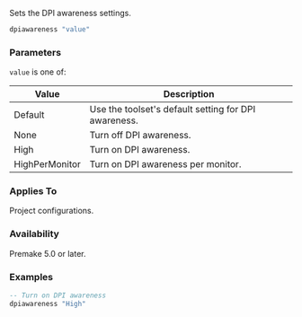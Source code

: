 Sets the DPI awareness settings.

```lua
dpiawareness "value"
```

### Parameters ###

`value` is one of:

| Value          | Description                                          |
|----------------|------------------------------------------------------|
| Default        | Use the toolset's default setting for DPI awareness. |
| None           | Turn off DPI awareness.                              |
| High           | Turn on DPI awareness.                               |
| HighPerMonitor | Turn on DPI awareness per monitor.            |

### Applies To ###

Project configurations.

### Availability ###

Premake 5.0 or later.

### Examples ###

```lua
-- Turn on DPI awareness
dpiawareness "High"
```
